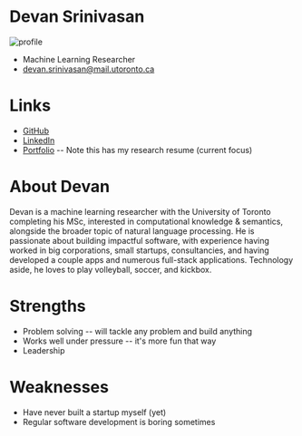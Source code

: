 # Devan Srinivasan

![profile](https://media.licdn.com/dms/image/v2/D5603AQE5sFIMBjjamg/profile-displayphoto-shrink_400_400/profile-displayphoto-shrink_400_400/0/1693849830557?e=1742428800&v=beta&t=FTqxznnNKcExyi7eEw5KZ71iwG52JkqLcxbTq0U_m5I)

- Machine Learning Researcher
- devan.srinivasan@mail.utoronto.ca
# Links

- [GitHub](https://github.com/devan-srinivasan)
- [LinkedIn](https://www.linkedin.com/in/devan-srinivasan-ba0058156/)
- [Portfolio](https://mrmackamoo.ca/) -- Note this has my research resume (current focus)

# About Devan
Devan is a machine learning researcher with the University of Toronto completing his MSc, interested in computational knowledge & semantics, alongside the broader topic of natural language processing. He is passionate about building impactful software, with experience having worked in big corporations, small startups, consultancies, and having developed a couple apps and numerous full-stack applications. Technology aside, he loves to play volleyball, soccer, and kickbox.

# Strengths
- Problem solving -- will tackle any problem and build anything
- Works well under pressure -- it's more fun that way
- Leadership

# Weaknesses
- Have never built a startup myself (yet)
- Regular software development is boring sometimes
